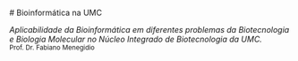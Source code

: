 </br>
# Bioinformática na UMC

*Aplicabilidade da Bioinformática em diferentes problemas da Biotecnologia e Biologia Molecular no Núcleo Integrado de Biotecnologia da UMC.*
</br>
<small> Prof. Dr. Fabiano Menegidio </small>
